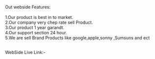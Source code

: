  Out webside Features:</br></br>
 1.Our product is best in to market.</br>
 2.Our company very chep rate sell Product.</br>
 3.Our product 1 year garandt.</br>
 4.Our support section 24 hour.</br>
 5.We are sell Brand Products like google,apple,sonny ,Sumsuns and ect</br></br>

 WebSide Live Link:- 